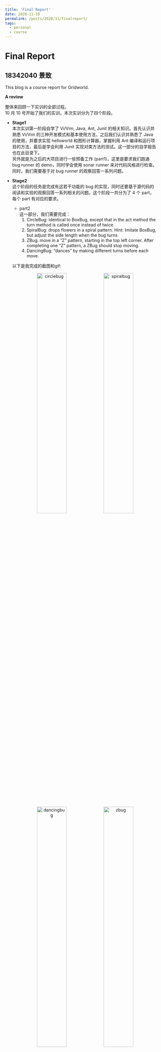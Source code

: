 ```yaml
---
title: 'Final Report'
date: 2020-11-10
permalink: /posts/2020/11/finalreport/
tags:
  - personal
  - course
---
```


# Final Report 
## 18342040 景致

This blog is a course report for Gridworld.

**A review**  

整体来回顾一下实训的全部过程。   
10 月 10 号开始了我们的实训，本次实训分为了四个阶段。  

- **Stage1**  
本次实训第一阶段自学了 Vi/Vim, Java, Ant, Junit 的相关知识。首先认识并熟悉 Vi/Vim 的三种开发模式和基本使用方法，之后我们认识并熟悉了 Java 的使用，并要求实现 helloworld 和图形计算器，掌握利用 Ant 编译和运行项目的方法，最后是学会利用 Junit 实现对类方法的测试。这一部分的自学报告也在此目录下。  
另外就是为之后的大项目进行一些预备工作 (part1)，这里是要求我们跑通 bug runner 的 demo，同时学会使用 sonar runner 来对代码风格进行检查。同时，我们需要基于对 bug runner 的观察回答一系列问题。

- **Stage2**  
这个阶段的任务是完成有这若干功能的 bug 的实现，同时还要基于源代码的阅读和实验的观察回答一系列相关的问题。这个阶段一共分为了 4 个 part，每个 part 有对应的要求。  
    + part2  
    这一部分，我们需要完成：  
      1. CircleBug: identical to BoxBug, except that in the act method the turn method is called once instead of twice
      2. SpiralBug: drops flowers in a spiral pattern. Hint: Imitate BoxBug, but adjust the side length when the bug turns
      3. ZBug: move in a “Z” pattern, starting in the top left corner. After completing one “Z” pattern, a ZBug should stop moving.
      4. DancingBug: “dances” by making different turns before each move. 

    以下是我完成的截图和gif: 
    <center>
      <img src="https://github.com/VarusJ/VarusJ.github.io/raw/master/_posts/finalreport-img/circlebug.gif" alt="circlebug" width="45%"/>    
      <img src="https://github.com/VarusJ/VarusJ.github.io/raw/master/_posts/finalreport-img/spiralbug.gif" alt="spiralbug" width="45%"/>   
      <img src="https://github.com/VarusJ/VarusJ.github.io/raw/master/_posts/finalreport-img/dancingbug.gif" alt="dancingbug" width="45%"/> 
      <img src="https://github.com/VarusJ/VarusJ.github.io/raw/master/_posts/finalreport-img/zbug.gif" alt="zbug" width="45%"/> 
    </center>
   
    + part3  
    这一部分，我们需要完成：  
      1. Jumper: can move forward two cells in each move. It “jumps” over rocks and flowers. It does not leave anything behind it when it jumps.

    以下是我完成的截图和gif: 
    <center>
      <img src="https://github.com/VarusJ/VarusJ.github.io/raw/master/_posts/finalreport-img/jumper.gif" alt="jumper" width="45%"/> 
      <img src="https://github.com/VarusJ/VarusJ.github.io/raw/master/_posts/finalreport-img/jumpertest.png" alt="jumpertest" width="45%"/>    
    </center>

    + part4  
    这一部分，我们需要完成：  
      1.  ChameleonKid: that extends ChameleonCritter as modified in exercise 1. A ChameleonKid changes its color to the color of one of the actors immediately in front or behind. If there is no actor in either of these locations, then the ChameleonKid darkens like the modified ChameleonCritter.
      2. RockHound: that extends Critter. A RockHound gets the actors to be processed in the same way as a Critter. It removes any rocks in that list from the grid. A RockHound moves like a Critter.
      3. BlusterCritter that extends Critter. A BlusterCritter looks at all of the neighbors within two steps of its current location. 
      4. QuickCrab: that extends CrabCritter. A QuickCrab processes actors the same way a CrabCritter does. A QuickCrab moves to one of the two locations, randomly selected, that are two spaces to its right or left, if that location and the intervening location are both empty. Otherwise, a QuickCrab moves like a CrabCritter.
      5. KingCrab: that extends CrabCritter. A KingCrab gets the actors to be processed in the same way a CrabCritter does. A KingCrab causes each actor that it processes to move one location further away from the KingCrab. If the actor cannot move away, the KingCrab removes it from the grid. When the KingCrab has completed processing the actors, it moves like a CrabCritter.


    以下是我完成的截图和gif: 
    <center>
      <img src="https://github.com/VarusJ/VarusJ.github.io/raw/master/_posts/finalreport-img/bluster.gif" alt="circlebug" width="45%"/>    
      <img src="https://github.com/VarusJ/VarusJ.github.io/raw/master/_posts/finalreport-img/chameleon.gif" alt="spiralbug" width="45%"/>   
      <img src="https://github.com/VarusJ/VarusJ.github.io/raw/master/_posts/finalreport-img/king.gif" alt="dancingbug" width="45%"/> 
      <img src="https://github.com/VarusJ/VarusJ.github.io/raw/master/_posts/finalreport-img/quick.gif" alt="zbug" width="45%"/> 
      <img src="https://github.com/VarusJ/VarusJ.github.io/raw/master/_posts/finalreport-img/rockhound.gif" alt="zbug" width="45%"/> 
    </center>

    + part5
    这一部分我们需要做做一个 sparse bounded grid, unbounded grid，这个在之前演示中可以很轻松观察到。另外，本次实验还要求我们用 HashMap 或 TreeMap 改写 SparseBoundedGrid，代码如下：
    ```java
      package info.gridworld.withs3.grid;

      import java.util.ArrayList;

      public class SparseBoundedGrid<E> extends AbstractGrid<E> {

          private final SparseGridNode[] occupantArray;
          private final int numCols;
          private final int numRows;

          /**
          * @Author varus
          * @Description SparseBoundedGrid - constructor with the given dimensions
          * @Date 9:11 上午 2020/10/20
          * @Param [rows, cols - number of rows and columns in BoundedGrid]
          */
          public SparseBoundedGrid(int rows, int cols) {
              if (rows <= 0)
                  throw new IllegalArgumentException("rows <= 0");
              if (cols <= 0)
                  throw new IllegalArgumentException("cols <= 0");
              numCols = cols;
              numRows = rows;
              occupantArray = new SparseGridNode[rows];
          }

          /**
          * @return row number
          * @Author varus
          * @Description getNumRows - getter
          * @Date 9:11 上午 2020/10/20
          * @Param []
          */
          public int getNumRows() {
              return numRows;
          }

          /**
          * @return column number
          * @Author varus
          * @Description getNumCols - getter
          * @Date 9:12 上午 2020/10/20
          * @Param []
          */
          public int getNumCols() {
              return numCols;
          }

          /**
          * @return validity
          * @Author varus
          * @Description isValid - tests the validity of a location
          * @Date 9:12 上午 2020/10/20
          * @Param [loc]
          */
          public boolean isValid(Location loc) {
              return 0 <= loc.getRow() && loc.getRow() < getNumRows() && 0 <= loc.getCol()
                      && loc.getCol() < getNumCols();
          }

          /**
          * @return an array list of occupied locations
          * @Author varus
          * @Description getOccupiedLocations - gets the occupied locations
          * @Date 9:13 上午 2020/10/20
          * @Param []
          */
          public ArrayList<Location> getOccupiedLocations() {
              ArrayList<Location> theLocations = new ArrayList<Location>();
              // checking all locations.
              for (int r = 0; r < getNumRows(); r++) {
                  SparseGridNode p = occupantArray[r];
                  while (p != null)
                  {
                      Location loc = new Location(r, p.getColumn());
                      theLocations.add(loc);
                      p = p.getNext();
                  }
              }
              return theLocations;
          }

          /**
          * @return the object at loc
          * @Author varus
          * @Description get - gets the object at loc
          * @Date 9:13 上午 2020/10/20
          * @Param [loc]
          */
          public E get(Location loc) {
              if (!isValid(loc))
                  throw new IllegalArgumentException("Location " + loc + " is not valid");
              SparseGridNode p = occupantArray[loc.getRow()];
              while (p != null)
              {
                  if (loc.getCol() == p.getColumn())
                      return (E) p.getOccupant();
                  p = p.getNext();
              }
              return null;
          }

          /**
          * @return the object put
          * @Author varus
          * @Description put - puts an object at loc
          * @Date 9:16 上午 2020/10/20
          * @Param [loc, obj]
          */
          public E put(Location loc, E obj) {
              if (!isValid(loc))
                  throw new IllegalArgumentException("Location " + loc + " is not valid");
              if (obj == null)
                  throw new NullPointerException("obj == null");
              E oldOccupant = remove(loc);
              SparseGridNode p = occupantArray[loc.getRow()];
              occupantArray[loc.getRow()] = new SparseGridNode(obj,
                      loc.getCol(), p);
              return oldOccupant;
          }

          /**
          * @return the object removed
          * @Author varus
          * @Description remove - removes the object at loc
          * @Date 9:17 上午 2020/10/20
          * @Param [loc]
          */
          public E remove(Location loc) {
              // first check, then search and remove
              if (!isValid(loc))
                  throw new IllegalArgumentException("Location " + loc
                          + " is not valid");
              E obj = get(loc);
              if (obj == null) return null;
              SparseGridNode p = occupantArray[loc.getRow()];
              if (p != null) {
                  if (p.getColumn() == loc.getCol())
                      occupantArray[loc.getRow()] = p.getNext();
                  else {
                      SparseGridNode q = p.getNext();
                      while (q != null && q.getColumn() != loc.getCol()) {
                          p = p.getNext();
                          q = q.getNext();
                      }
                      if (q != null)
                          p.setNext(q.getNext());
                  }
              }
              return obj;
          }
      }
    ```
- **Stage3**   
最后一个阶段是要求我们完成三个扩展任务：ImageProcessing，MazeBug，N-Puzzle，这部分我在 vmatrix 上的 readme 中有详细介绍，这里只展示成果和简要说明（puzzle 无可视结果展示）：

<center>
  <img src="https://github.com/VarusJ/VarusJ.github.io/raw/master/_posts/finalreport-img/imgreader.png" alt="circlebug" width="45%"/>    
  <img src="https://github.com/VarusJ/VarusJ.github.io/raw/master/_posts/finalreport-img/maze.png" alt="spiralbug" width="45%"/>   
</center>
- ImageReader:
    ImplementImageIO
    实现IImageIO的myRead接口
    使用二进制读取图片文件的方式，解析读到的位图文件的位图头、位图信息。主要是对读到的位图信息的一个解析，要将每四个字节代表的数字转成Java数字变量，以进行后面的运算和判断。转化的方法就是对这四个字节代表的数字赋予不同的位权，也就是移位，有了位权之后再将四个字节组合起来看就可以得到这四个字节代表的数字。另外一个重点是，RGB像素的理解。这里用的是24位彩图，每个像素是3个字节，分别对应红绿蓝三种颜色。除了24位图还有的就是，1位（八个像素一个字节），4位（两个像素一个字节），8位（一个像素一个字节），这三种都需要用调色板来对自己表示的颜色进行编号，24位则不用。需要注意的是，Java里面的Image是需要每个像素四个字节的，其中第四个字节是指图片的透明度。因为保存到图片文件里面的时候是不记录透明度的，所以在用从文件里读取和解析出来的RGB像素信息构造Java的Image时需要对每个像素再加一个字节，代表透明度（默认不透明）。
    实现IImageIO的myWrite接口（使用ImageIO.write()）
    ImplementImageProcessor
    实现IImageProcessor的四个色彩通道筛选接口，红绿蓝三种色彩通道的实现方法是类似的，都可以通过只提取RGB三色中对应的一种颜色来完成颜色筛选，而灰色稍有不同，灰色的RGB需要由计算得出，因此用到一条灰度公式 I = 0.299 R + 0.587 G + 0.114 * B。通过这条公式可以将原来的彩色图像的RGB转化为灰色图像的RGB，这条公式的大致原理就是使RGB三色的值大致趋同，三色对应的RGB值越接近，就越接近灰色。

- Maze Bug: 
    深度优先搜索算法的基本思想。是沿着树的深度遍历树的节点，尽可能深地搜索树的分支，换句话说就是一条路走到黑。深度优先算法将不停地一直搜索，直至搜索到想要的节点或者所有节点都已被访问过（即没搜到）。所以将深度优先算法应用于走迷宫是个很合适的选择，前提是要解的迷宫是无环的，否则会导致深度优先算法无法遍历所有节点，可能会出现节点存在但搜不到的情况。
    深度优先搜索算法的基本步骤。
    先将树的所有节点标记为”未访问”状态。
    输出起始节点，将起始节点标记为”已访问”状态。
    将起始节点入栈。
    当栈非空时重复执行以下步骤：
    取当前栈顶节点。
    如果当前栈顶节点是结束节点（迷宫出口），输出该节点，结束搜索。
    如果当前栈顶节点存在”未访问”状态的邻接节点，则选择一个未访问节点，置为”已访问”状态，并将它入栈，继续步骤1。
    如果当前栈顶节点不存在”未访问”状态的邻接节点，则将栈顶节点出栈，继续步骤1。
    进阶—方向概率选择
    原理。五个评估成绩的迷宫都有一定的方向偏向性，如图四就有向上和向左的偏向性。在行走正确路径时，对四个方向的选择次数进行统计，从而控制随机选择时选择某个方向的概率。增加方向的概率估计后能有效地提高走迷宫的效率。
    方向次数数组的维护。四个方向选择次数默认都是1，如果第一个节点选择向左，则向左次数加1，同理，其他方向和其他节点，选什么方向就什么方向次数加1。而减少的时候是在搜索到一条死路准备回退时，回退的时候要注意的是，每回退一格，就要将该回退方向的反方向的次数减1（一不注意可能忘记取反方向了）。

- N-puzzle:
基本思想是采用 bfs：将起始节点放入一个open队列中    
如果open队列为空，则搜索失败，问题无解；否则重复以下步骤：  
访问open队列中的第一个节点v，若v为目标节点，则搜索成功，退出。  
从open队列中删除节点v，放入close集合中。  
将所有与v邻接且未曾被访问的节点放入open队列中。
这里要注意，因为集合里的元素是无序的，所以集合没有像队列一样的操作，然而广搜是需要通过队列来实现的，所以一个折中的方案就是，仅仅查询的时候是用集合来查询，算法的正常运作还是得靠队列来维护。因此我新建了一个和open队列保持一样元素的哈希集合，这个集合在队列add的时候同时add，remove的时候同时remove，始终保持一致。集合的作用就仅仅是用来执行查询。虽然听起来有点浪费空间，但这在时间上快得还真不止一点点，和之前的运行时间完全不是一个量级，所以我认为这点空间冗余完全是值得的，改进之后的bfs，几乎都是秒出结果。
估价函数：主要作用是用来估计节点n的重要性，表示为：从起始节点，经过节点n，到达目标节点的代价。代价越小，节点就越优良，在搜索的时候就应该更优先搜索，这就是所谓的启发式搜索。我的估价函数主要是用了三个评估方法，分别是：后续节点不正确的个数。当前位置的节点后面的节点不是本来应该在其后面的节点。将有这种情况的节点都记个数统计起来，某种意义上当成是一种代价。
曼哈顿距离。曼哈顿距离通俗地说其实就是折线距离。计算当前节点所在位置到其本来应该在的位置的曼哈顿距离，充当一种代价。
欧几里得距离。欧几里得距离是平常所说的直线距离。计算当前节点所在位置到其本来应该在的位置的欧几里得距离，充当一种代价。
权值。既然三种评估方法都各有其代价，而且代价的衡量尺度也无法从某种意义上找到联系。就只能人为地给每种评估方式的代价加上一个权重，代表该种评估方法的重要性，以实现将这三种不相关的估计方式联系起来。权重的参数是需要慢慢调整的，所以真正花时间的是调参。   

- **总结（stage4）**   
这就是大三上学期经历的整个中级实训的报告了，这也是整个实训的最后一个总结阶段。这次实训最大的收获就是锻炼了强大的快速学习的能力，由于之前有接触过 Java 所以这方面其实对我算是一种巩固和复习，除此之外，还有 Ant、Junit、Sonar 等集成编译、运行、测试和代码规范检查的黑科技。总的来说，工作量很大，很具有挑战，同时我的收获也很多。终于结束了本次的中级实训，比起上一次初级实训的体会更加丰富和深刻。





